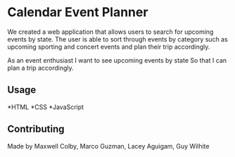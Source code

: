 # Calendar Event Planner
 
We created a web application that allows users to search for upcoming events by state. The user is able to sort through events by category such as upcoming sporting and concert events and plan their trip accordingly.
 
As an event enthusiast
I want to see upcoming events by state
So that I can plan a trip accordingly.
 
 
## Usage
 
*HTML
*CSS
*JavaScript
 
## Contributing
 
Made by Maxwell Colby, Marco Guzman, Lacey Aguigam, Guy Wilhite

